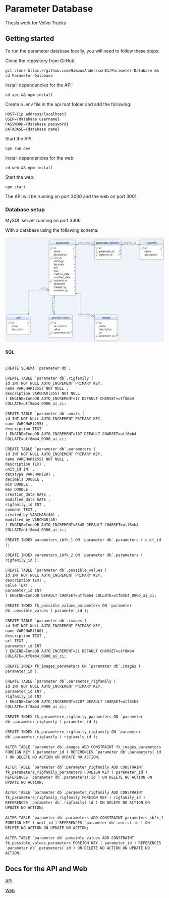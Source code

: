 # Parameter Database

Thesis work for Volvo Trucks

## Getting started

To run the parameter database locally, you will need to follow these steps:

Clone the repository from GitHub:

```
git clone https://github.com/HampusAndersson01/Parameter-Database && cd Parameter-Database
```

Install dependencies for the API:

```
cd api && npm install
```

Create a .env file in the api root folder and add the following:

```
HOST={ip address/localhost}
USER={database username}
PASSWORD={database password}
DATABASE={database name}
```

Start the API:

```
npm run dev
```

Install dependencies for the web:

```
cd web && npm install
```

Start the web:

```
npm start
```

The API will be running on port 3000 and the web on port 3001.


### Database setup

MySQL server running on port 3306

With a database using the following schema:

![Database schema](images/schema.png)

#### SQL

```

CREATE SCHEMA `parameter db`;

CREATE TABLE `parameter db`.rigfamily (
id INT NOT NULL AUTO_INCREMENT PRIMARY KEY,
name VARCHAR(255) NOT NULL ,
description VARCHAR(255) NOT NULL
) ENGINE=InnoDB AUTO_INCREMENT=17 DEFAULT CHARSET=utf8mb4 COLLATE=utf8mb4_0900_ai_ci;

CREATE TABLE `parameter db`.units (
id INT NOT NULL AUTO_INCREMENT PRIMARY KEY,
name VARCHAR(255) ,
description TEXT
) ENGINE=InnoDB AUTO_INCREMENT=107 DEFAULT CHARSET=utf8mb4 COLLATE=utf8mb4_0900_ai_ci;

CREATE TABLE `parameter db`.parameters (
id INT NOT NULL AUTO_INCREMENT PRIMARY KEY,
name VARCHAR(255) NOT NULL ,
description TEXT ,
unit_id INT ,
datatype VARCHAR(20) ,
decimals DOUBLE ,
min DOUBLE ,
max DOUBLE ,
creation_date DATE ,
modified_date DATE ,
rigfamily_id INT ,
comment TEXT ,
created_by VARCHAR(40) ,
modified_by VARCHAR(40)
) ENGINE=InnoDB AUTO_INCREMENT=6848 DEFAULT CHARSET=utf8mb4 COLLATE=utf8mb4_0900_ai_ci;

CREATE INDEX parameters_ibfk_1 ON `parameter db`.parameters ( unit_id );

CREATE INDEX parameters_ibfk_2 ON `parameter db`.parameters ( rigfamily_id );

CREATE TABLE `parameter db`.possible_values (
id INT NOT NULL AUTO_INCREMENT PRIMARY KEY,
description TEXT ,
value TEXT ,
parameter_id INT
) ENGINE=InnoDB DEFAULT CHARSET=utf8mb4 COLLATE=utf8mb4_0900_ai_ci;

CREATE INDEX fk_possible_values_parameters ON `parameter db`.possible_values ( parameter_id );

CREATE TABLE `parameter db`.images (
id INT NOT NULL AUTO_INCREMENT PRIMARY KEY,
name VARCHAR(100) ,
description TEXT ,
url TEXT ,
parameter_id INT
) ENGINE=InnoDB AUTO_INCREMENT=21 DEFAULT CHARSET=utf8mb4 COLLATE=utf8mb4_0900_ai_ci;

CREATE INDEX fk_images_parameters ON `parameter db`.images ( parameter_id );

CREATE TABLE `parameter db`.parameter_rigfamily (
id INT NOT NULL AUTO_INCREMENT PRIMARY KEY,
parameter_id INT ,
rigfamily_id INT
) ENGINE=InnoDB AUTO_INCREMENT=8207 DEFAULT CHARSET=utf8mb4 COLLATE=utf8mb4_0900_ai_ci;

CREATE INDEX fk_parametere_rigfamily_parameters ON `parameter db`.parameter_rigfamily ( parameter_id );

CREATE INDEX fk_parametere_rigfamily_rigfamily ON `parameter db`.parameter_rigfamily ( rigfamily_id );

ALTER TABLE `parameter db`.images ADD CONSTRAINT fk_images_parameters FOREIGN KEY ( parameter_id ) REFERENCES `parameter db`.parameters( id ) ON DELETE NO ACTION ON UPDATE NO ACTION;

ALTER TABLE `parameter db`.parameter_rigfamily ADD CONSTRAINT fk_parametere_rigfamily_parameters FOREIGN KEY ( parameter_id ) REFERENCES `parameter db`.parameters( id ) ON DELETE NO ACTION ON UPDATE NO ACTION;

ALTER TABLE `parameter db`.parameter_rigfamily ADD CONSTRAINT fk_parametere_rigfamily_rigfamily FOREIGN KEY ( rigfamily_id ) REFERENCES `parameter db`.rigfamily( id ) ON DELETE NO ACTION ON UPDATE NO ACTION;

ALTER TABLE `parameter db`.parameters ADD CONSTRAINT parameters_ibfk_1 FOREIGN KEY ( unit_id ) REFERENCES `parameter db`.units( id ) ON DELETE NO ACTION ON UPDATE NO ACTION;

ALTER TABLE `parameter db`.possible_values ADD CONSTRAINT fk_possible_values_parameters FOREIGN KEY ( parameter_id ) REFERENCES `parameter db`.parameters( id ) ON DELETE NO ACTION ON UPDATE NO ACTION;

```

## Docs for the API and Web

[API](api/README.md)

[Web](web/README.md)
